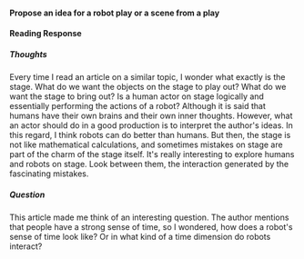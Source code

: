 #### Propose an idea for a robot play or a scene from a play

#### Reading Response

##### Thoughts

Every time I read an article on a similar topic, I wonder what exactly is the stage. What do we want the objects on the stage to play out? What do we want the stage to bring out? Is a human actor on stage logically and essentially performing the actions of a robot? Although it is said that humans have their own brains and their own inner thoughts. However, what an actor should do in a good production is to interpret the author's ideas. In this regard, I think robots can do better than humans. But then, the stage is not like mathematical calculations, and sometimes mistakes on stage are part of the charm of the stage itself. It's really interesting to explore humans and robots on stage. Look between them, the interaction generated by the fascinating mistakes.

##### Question
This article made me think of an interesting question. The author mentions that people have a strong sense of time, so I wondered, how does a robot's sense of time look like? Or in what kind of a time dimension do robots interact?
